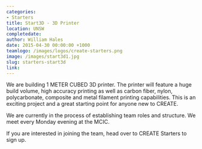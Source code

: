 ```yaml
---
categories:
- Starters
title: Start3D - 3D Printer
location: UNSW
completedate:
author: William Hales
date: 2015-04-30 00:00:00 +1000
teamlogo: /images/logos/create-starters.png
image: /images/start3d1.jpg
slug: starters-start3d
link:
---
```


We are building 1 METER CUBED 3D printer. The printer will feature a huge build volume, high accuracy printing as well as carbon fiber, nylon, polycarbonate, composite and metal filament printing capabilities. This is an exciting project and a great starting point for anyone new to CREATE.

We are currently in the process of establishing team roles and structure. We meet every Monday evening at the MCIC.

If you are interested in joining the team, head over to CREATE Starters to sign up.
